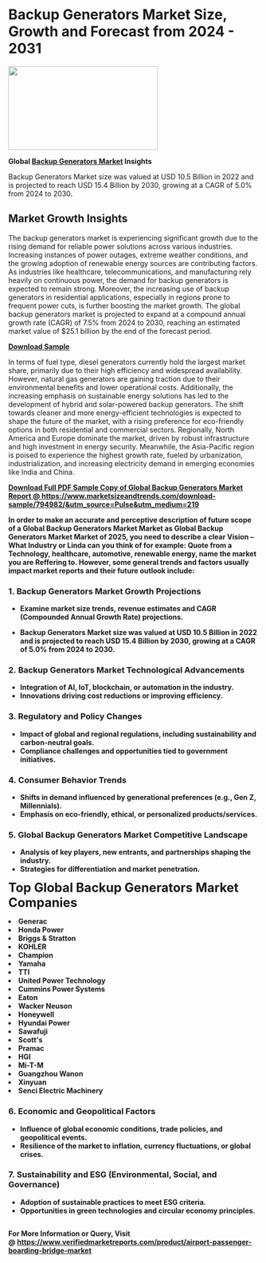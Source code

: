 <H1>Backup Generators Market Size, Growth and Forecast from 2024 - 2031</H1><img class="aligncenter size-medium wp-image-584254" src="https://thirdeyenews.in/wp-content/uploads/2024/09/Global-Market-Research-300x168.jpeg" alt="" width="300" height="168" /><p><strong>Global&nbsp;<a href="https://www.marketsizeandtrends.com/download-sample/794982/&amp;utm_source=Pulse&amp;utm_medium=219">Backup Generators Market</a> Insights</strong></p><p>Backup Generators Market size was valued at USD 10.5 Billion in 2022 and is projected to reach USD 15.4 Billion by 2030, growing at a CAGR of 5.0% from 2024 to 2030.</p><p><h2>Market Growth Insights</h2> <p>The backup generators market is experiencing significant growth due to the rising demand for reliable power solutions across various industries. Increasing instances of power outages, extreme weather conditions, and the growing adoption of renewable energy sources are contributing factors. As industries like healthcare, telecommunications, and manufacturing rely heavily on continuous power, the demand for backup generators is expected to remain strong. Moreover, the increasing use of backup generators in residential applications, especially in regions prone to frequent power cuts, is further boosting the market growth. The global backup generators market is projected to expand at a compound annual growth rate (CAGR) of 7.5% from 2024 to 2030, reaching an estimated market value of $25.1 billion by the end of the forecast period.</p> <p><strong><a href="#">Download Sample</a></strong></p> <p>In terms of fuel type, diesel generators currently hold the largest market share, primarily due to their high efficiency and widespread availability. However, natural gas generators are gaining traction due to their environmental benefits and lower operational costs. Additionally, the increasing emphasis on sustainable energy solutions has led to the development of hybrid and solar-powered backup generators. The shift towards cleaner and more energy-efficient technologies is expected to shape the future of the market, with a rising preference for eco-friendly options in both residential and commercial sectors. Regionally, North America and Europe dominate the market, driven by robust infrastructure and high investment in energy security. Meanwhile, the Asia-Pacific region is poised to experience the highest growth rate, fueled by urbanization, industrialization, and increasing electricity demand in emerging economies like India and China.</p> <p><strong><a href="#"></p><p><span class=""><strong>Download Full PDF Sample Copy of Global Backup Generators Market Report</strong> @ <a href="https://www.marketsizeandtrends.com/download-sample/794982/&amp;utm_source=Pulse&amp;utm_medium=219" target="_blank">https://www.marketsizeandtrends.com/download-sample/794982/&amp;utm_source=Pulse&amp;utm_medium=219</a></span></p><p>In order to make an accurate and perceptive description of future scope of a Global&nbsp;Backup Generators Market Market as Global&nbsp;Backup Generators Market Market of 2025, you need to describe a clear Vision &ndash; What Industry or Linda can you think of for example: Quote from a Technology, healthcare, automotive, renewable energy, name the market you are Reffering to. However, some general trends and factors usually impact market reports and their future outlook include:</p><h3>1.&nbsp;<strong>Backup Generators Market Growth Projections</strong></h3><ul><li>Examine market size trends, revenue estimates and CAGR (Compounded Annual Growth Rate) projections.</li><li><p>Backup Generators Market size was valued at USD 10.5 Billion in 2022 and is projected to reach USD 15.4 Billion by 2030, growing at a CAGR of 5.0% from 2024 to 2030.</p></li></ul><h3>2.&nbsp;<strong>Backup Generators Market Technological Advancements</strong></h3><ul><li>Integration of AI, IoT, blockchain, or automation in the industry.</li><li>Innovations driving cost reductions or improving efficiency.</li></ul><h3>3.&nbsp;<strong>Regulatory and Policy Changes</strong></h3><ul><li>Impact of global and regional regulations, including sustainability and carbon-neutral goals.</li><li>Compliance challenges and opportunities tied to government initiatives.</li></ul><h3>4.&nbsp;<strong>Consumer Behavior Trends</strong></h3><ul><li>Shifts in demand influenced by generational preferences (e.g., Gen Z, Millennials).</li><li>Emphasis on eco-friendly, ethical, or personalized products/services.</li></ul><h3>5.&nbsp;<strong>Global Backup Generators Market Competitive Landscape</strong></h3><ul><li>Analysis of key players, new entrants, and partnerships shaping the industry.</li><li>Strategies for differentiation and market penetration.</li></ul><p data-pm-slice="1 1 []"><span style="color: inherit; font-family: inherit; font-size: 25px;">Top Global Backup Generators Market Companies</span></p><div class="" data-test-id=""><p><li>Generac</li><li> Honda Power</li><li> Briggs & Stratton</li><li> KOHLER</li><li> Champion</li><li> Yamaha</li><li> TTI</li><li> United Power Technology</li><li> Cummins Power Systems</li><li> Eaton</li><li> Wacker Neuson</li><li> Honeywell</li><li> Hyundai Power</li><li> Sawafuji</li><li> Scott's</li><li> Pramac</li><li> HGI</li><li> Mi-T-M</li><li> Guangzhou Wanon</li><li> Xinyuan</li><li> Senci Electric Machinery</li></p></div><h3>6.&nbsp;<strong>Economic and Geopolitical Factors</strong></h3><ul><li>Influence of global economic conditions, trade policies, and geopolitical events.</li><li>Resilience of the market to inflation, currency fluctuations, or global crises.</li></ul><h3>7.&nbsp;<strong>Sustainability and ESG (Environmental, Social, and Governance)</strong></h3><ul><li>Adoption of sustainable practices to meet ESG criteria.</li><li>Opportunities in green technologies and circular economy principles.</li></ul><h2><strong style="font-size: 14px;">For More Information or Query, Visit @&nbsp;</strong><a style="background-color: #ffffff; font-size: 14px;" href="https://www.marketsizeandtrends.com/report/backup-generators-market/" target="_blank">https://www.verifiedmarketreports.com/product/airport-passenger-boarding-bridge-market</a></h2>
